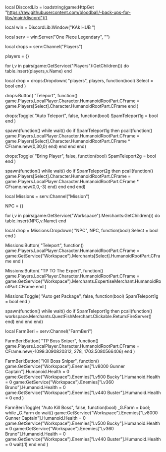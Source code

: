 local DiscordLib =
    loadstring(game:HttpGet "https://raw.githubusercontent.com/bloodball/-back-ups-for-libs/main/discord")()

local win = DiscordLib:Window("KAk HUB ")

local serv = win:Server("One Piece Legendary", "")

local drops = serv:Channel("Players")

players = {}

for i,v in pairs(game:GetService("Players"):GetChildren()) do
   table.insert(players,v.Name)
end

local drop =
    drops:Dropdown(
    "players",
    players,
    function(bool)
        Select = bool
    end
)

drops:Button(
    "Teleport",
    function()
        game.Players.LocalPlayer.Character.HumanoidRootPart.CFrame = game.Players[Select].Character.HumanoidRootPart.CFrame
    end
)

drops:Toggle(
    "Auto Teleport",
    false,
    function(bool)
SpamTeleport1g = bool
    end
)

spawn(function()
while wait() do
if SpamTeleport1g then
pcall(function()
game.Players.LocalPlayer.Character.HumanoidRootPart.CFrame = game.Players[Select].Character.HumanoidRootPart.CFrame * CFrame.new(0,30,0)
end)
end
end
end)

drops:Toggle(
    "Bring Player",
    false,
    function(bool)
SpamTeleport2g = bool
    end
)

spawn(function()
while wait() do
if SpamTeleport2g then
pcall(function()
game.Players[Select].Character.HumanoidRootPart.CFrame = game.Players.LocalPlayer.Character.HumanoidRootPart.CFrame * CFrame.new(0,0,-3)
end)
end
end
end)

local Missions = serv:Channel("Mission")

NPC = {}

for i,v in pairs(game:GetService("Workspace").Merchants:GetChildren()) do
   table.insert(NPC,v.Name)
end

local drop =
    Missions:Dropdown(
    "NPC",
    NPC,
    function(bool)
        Select = bool
    end
)

Missions:Button(
    "Teleport",
    function()
        game.Players.LocalPlayer.Character.HumanoidRootPart.CFrame = game:GetService("Workspace").Merchants[Select].HumanoidRootPart.CFrame
    end
)

Missions:Button(
    "TP TO The Expert",
    function()
        game.Players.LocalPlayer.Character.HumanoidRootPart.CFrame = game:GetService("Workspace").Merchants.ExpertiseMerchant.HumanoidRootPart.CFrame
    end
)

Missions:Toggle(
    "Auto get Package",
    false,
    function(bool)
SpamTeleport1g = bool
    end
)

spawn(function()
while wait() do
if SpamTeleport1g then
pcall(function()
workspace.Merchants.QuestFishMerchant.Clickable.Retum:FireServer()
end)
end
end
end)

local FarmBeri = serv:Channel("FarmBeri")

FarmBeri:Button(
    "TP Boss Sniper",
    function()
        game.Players.LocalPlayer.Character.HumanoidRootPart.CFrame = CFrame.new(-1099.3090820312, 278, 1703.5080566406)
    end
)

FarmBeri:Button(
    "Kill Boss Sniper",
    function()
        game:GetService("Workspace").Enemies["Lv8000 Gunner Captain"].Humanoid.Health = 0
        game:GetService("Workspace").Enemies["Lv500 Bucky"].Humanoid.Health = 0
        game:GetService("Workspace").Enemies["Lv360 Bruno"].Humanoid.Health = 0
        game:GetService("Workspace").Enemies["Lv440 Buster"].Humanoid.Health = 0
    end
)

FarmBeri:Toggle(
    "Auto Kill Boss",
    false,
    function(bool)
_G.Farm = bool;
while _G.Farm do wait()
        game:GetService("Workspace").Enemies["Lv8000 Gunner Captain"].Humanoid.Health = 0
        game:GetService("Workspace").Enemies["Lv500 Bucky"].Humanoid.Health = 0
        game:GetService("Workspace").Enemies["Lv360 Bruno"].Humanoid.Health = 0
        game:GetService("Workspace").Enemies["Lv440 Buster"].Humanoid.Health = 0
        wait(.1)
        end
    end
)

